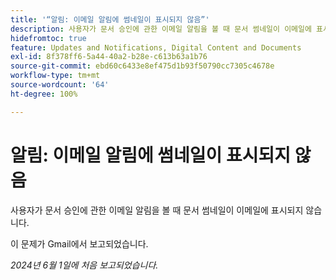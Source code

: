 ```yaml
---
title: '“알림: 이메일 알림에 썸네일이 표시되지 않음”'
description: 사용자가 문서 승인에 관한 이메일 알림을 볼 때 문서 썸네일이 이메일에 표시되지 않습니다.
hidefromtoc: true
feature: Updates and Notifications, Digital Content and Documents
exl-id: 8f378ff6-5a44-40a2-b28e-c613b63a1b76
source-git-commit: ebd60c6433e8ef475d1b93f50790cc7305c4678e
workflow-type: tm+mt
source-wordcount: '64'
ht-degree: 100%

---
```


# 알림: 이메일 알림에 썸네일이 표시되지 않음

<!--

>[!NOTE]
>
>This issue was fixed on July 29, 2024.

-->

사용자가 문서 승인에 관한 이메일 알림을 볼 때 문서 썸네일이 이메일에 표시되지 않습니다.

이 문제가 Gmail에서 보고되었습니다.

_2024년 6월 1일에 처음 보고되었습니다._
